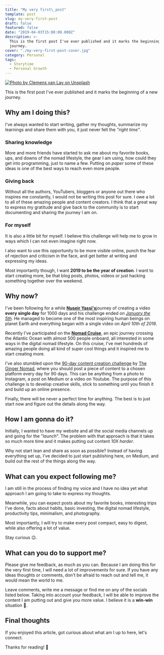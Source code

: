 ```yaml
---
title: "My very first\_post"
template: post
slug: my-very-first-post
draft: false
featured: false
date: "2019-04-03T15:00:00.000Z"
description: >-
  This is the first post I've ever published and it marks the beginning of a new
  journey.
cover: "./my-very-first-post-cover.jpg"
category: Personal
tags:
  - Storytime
  - Personal Growth
---
```


[![Photo by Clemens van Lay on Unsplash](/my-very-first-post-cover.jpg)](https://bit.ly/2Py2l8s)

This is the first post I've ever published and it marks the beginning of a new journey.

## Why am I doing this?

I've always wanted to start writing, gather my thoughts, summarize my learnings and share them with you, it just never felt the _"right time"_.

### Sharing knowledge

More and more friends have started to ask me about my favorite books, ups, and downs of the nomad lifestyle, the gear I am using, how could they get into programming, just to name a few. Putting on _paper_ some of these ideas is one of the best ways to reach even more people.

### Giving back

Without all the authors, YouTubers, bloggers or anyone out there who inspires me constantly, I would not be writing this post for sure. I owe a lot to all of these amazing people and content creators. I think that a great way to express my gratitude and give back to the community is to start documenting and sharing the journey I am on.

### For myself

It is also a little bit for myself. I believe this challenge will help me to grow in ways which I can not even imagine right now.

I also want to use this opportunity to be more visible online, punch the fear of rejection and criticism in the face, and get better at writing and expressing my ideas.

Most importantly though, I want **2019 to be the year of creation**. I want to start creating more, be that blog posts, photos, videos or just hacking something together over the weekend.

## Why now?

I've been following for a while [**Nuseir Yassi's**](https://bit.ly/2zDJ4HZ)journey of creating a video **every single day** for 1000 days and his challenge ended on [_January the 5th_](https://bit.ly/2zEJDBc). He managed to become one of the most inspiring human beings on planet Earth and everything began with a single video on _April 10th of 2016_.

Recently I've participated on the [**Nomad Cruise**](https://bit.ly/2zEJGwS), an epic journey crossing the Atlantic Ocean with almost 500 people onboard, all interested in some ways in the digital nomad lifestyle. On this cruise, I've met hundreds of amazing people doing all kind of super cool things and it inspired me to start creating more.

I've also stumbled upon the [90-day content creation challenge](https://bit.ly/2zT29pP) by [The Ginger Nomad](https://bit.ly/2zF1vvX), where you should post a piece of content to a chosen platform every day for 90 days. This can be anything from a photo to Instagram, a post on Medium or a video on Youtube. The purpose of this challenge is to develop creative skills, stick to something until you finish it and build up an online presence.

Finally, there will be never a perfect time for anything. The best is to just start now and figure out the details along the way.

## How I am gonna do it?

Initially, I wanted to have my website and all the social media channels up and going for the "_launch_". The problem with that approach is that it takes so much more time and it makes putting out content _10X harder_.

Why not start lean and share as soon as possible? Instead of having everything set up, I've decided to just start publishing here, on Medium, and build out the rest of the things along the way.

## What can you expect following me?

I am still in the process of finding my voice and I have no idea yet what approach I am going to take to express my thoughts.

Meanwhile, you can expect posts about my favorite books, interesting trips I've done, facts about habits, basic investing, the digital nomad lifestyle, productivity tips, minimalism, and photography.

Most importantly, I will try to make every post compact, easy to digest, while also offering a lot of value.

Stay curious 😉.

## What can you do to support me?

Please give me feedback, as much as you can. Because I am doing this for the very first time, I will need a lot of improvements for sure. If you have any ideas thoughts or comments, don't be afraid to reach out and tell me, it would mean the world to me.

Leave comments, write me a message or find me on any of the socials listed below. Taking into account your feedback, I will be able to improve the content I am putting out and give you more value. I believe it is a **win-win** situation 🙏.

## Final thoughts

If you enjoyed this article, got curious about what am I up to here, let's connect.

Thanks for reading! 🙏
